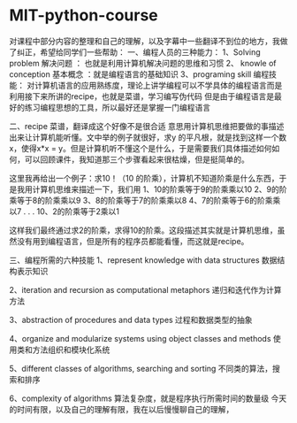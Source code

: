 # MIT-python-course

对课程中部分内容的整理和自己的理解，以及字幕中一些翻译不到位的地方，我做了纠正，希望给同学们一些帮助：
一、编程人员的三种能力：
1、Solving problem 解决问题 ： 也就是利用计算机解决问题的思维和习惯
2、 knowle of conception 基本概念 ：就是编程语言的基础知识
3、programing skill 编程技能： 对计算机语言的应用熟练度，理论上讲学编程可以不学具体的编程语言而是利用接下来所讲的recipe，也就是菜谱，学习编写伪代码
但是由于编程语言是最好的练习编程思想的工具，所以最好还是掌握一门编程语言

二、recipe 菜谱，翻译成这个好像不是很合适
意思用计算机思维把要做的事描述出来让计算机能听懂。文中举的例子就很好，求y 的平凡根，就是找到这样一个数x，使得x*x = y。但是计算机听不懂这个是什么，于是需要我们具体描述如何如何，可以回顾课件，我知道那三个步骤看起来很枯燥，但是挺简单的。

这里我再给出一个例子：求10！（10 的阶乘），计算机不知道阶乘是什么东西，于是我用计算机思维来描述一下，我们用
1、10的阶乘等于9的阶乘乘以10
2、9的阶乘等于8的阶乘乘以9
3、8的阶乘等于7的阶乘乘以8
4、7的阶乘等于6的阶乘乘以7
.
.
.
10、2的阶乘等于2乘以1

这样我们最终通过求2的阶乘，求得10的阶乘。这段描述其实就是计算机思维，虽然没有用到编程语言，但是所有的程序员都能看懂，而这就是recipe。

三、编程所需的六种技能
1、represent knowledge with data structures 数据结构表示知识

2、iteration and recursion as computational metaphors  递归和迭代作为计算方法

3、abstraction of procedures and data types 过程和数据类型的抽象

4、organize and modularize systems using object classes and methods 使用类和方法组织和模块化系统

5、different classes of algorithms, searching and sorting  不同类的算法，搜索和排序

6、complexity of algorithms  算法复杂度，就是程序执行所需时间的数量级
今天的时间有限，以及自己的理解有限，我在以后慢慢聊自己的理解，





